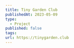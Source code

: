 ```yaml
---
title: Tiny Garden Club
publishedAt: 2023-05-09
type:
  - Project
published: false
tags: 
url: https://tinygarden.club
---
```

